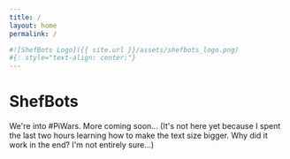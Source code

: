 ```yaml
---
title: /
layout: home
permalink: /

#![ShefBots Logo]({{ site.url }}/assets/shefbots_logo.png)
#{: style="text-align: center;"}
---
```



# ShefBots

We're into #PiWars. More coming soon...
(It's not here yet because I spent the last two hours learning how to make the text size bigger. Why did it work in the end? I'm not entirely sure...)
